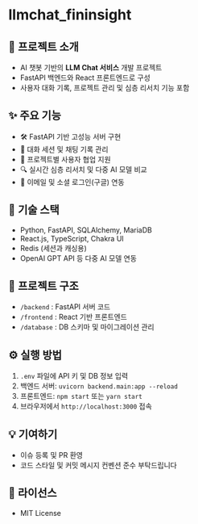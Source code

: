 # llmchat_fininsight

## 🚀 프로젝트 소개
- AI 챗봇 기반의 **LLM Chat 서비스** 개발 프로젝트
- FastAPI 백엔드와 React 프론트엔드로 구성
- 사용자 대화 기록, 프로젝트 관리 및 심층 리서치 기능 포함

## ✨ 주요 기능
- 🛠️ FastAPI 기반 고성능 서버 구현
- 💬 대화 세션 및 채팅 기록 관리
- 👥 프로젝트별 사용자 협업 지원
- 🔍 실시간 심층 리서치 및 다중 AI 모델 비교
- 🔐 이메일 및 소셜 로그인(구글) 연동

## 🎯 기술 스택
- Python, FastAPI, SQLAlchemy, MariaDB
- React.js, TypeScript, Chakra UI
- Redis (세션과 캐싱용)
- OpenAI GPT API 등 다중 AI 모델 연동

## 📂 프로젝트 구조
- `/backend` : FastAPI 서버 코드
- `/frontend` : React 기반 프론트엔드
- `/database` : DB 스키마 및 마이그레이션 관리

## ⚙️ 실행 방법
1. `.env` 파일에 API 키 및 DB 정보 입력  
2. 백엔드 서버: `uvicorn backend.main:app --reload`  
3. 프론트엔드: `npm start` 또는 `yarn start`  
4. 브라우저에서 `http://localhost:3000` 접속

## 💡 기여하기
- 이슈 등록 및 PR 환영  
- 코드 스타일 및 커밋 메시지 컨벤션 준수 부탁드립니다

## 📄 라이선스
- MIT License
